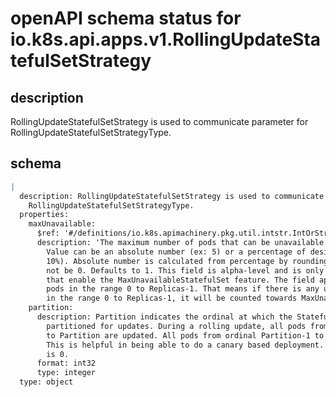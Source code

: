 # openAPI schema status for io.k8s.api.apps.v1.RollingUpdateStatefulSetStrategy

## description

RollingUpdateStatefulSetStrategy is used to communicate parameter for RollingUpdateStatefulSetStrategyType.

## schema

```yaml
|
  description: RollingUpdateStatefulSetStrategy is used to communicate parameter for
    RollingUpdateStatefulSetStrategyType.
  properties:
    maxUnavailable:
      $ref: '#/definitions/io.k8s.apimachinery.pkg.util.intstr.IntOrString'
      description: 'The maximum number of pods that can be unavailable during the update.
        Value can be an absolute number (ex: 5) or a percentage of desired pods (ex:
        10%). Absolute number is calculated from percentage by rounding up. This can
        not be 0. Defaults to 1. This field is alpha-level and is only honored by servers
        that enable the MaxUnavailableStatefulSet feature. The field applies to all
        pods in the range 0 to Replicas-1. That means if there is any unavailable pod
        in the range 0 to Replicas-1, it will be counted towards MaxUnavailable.'
    partition:
      description: Partition indicates the ordinal at which the StatefulSet should be
        partitioned for updates. During a rolling update, all pods from ordinal Replicas-1
        to Partition are updated. All pods from ordinal Partition-1 to 0 remain untouched.
        This is helpful in being able to do a canary based deployment. The default value
        is 0.
      format: int32
      type: integer
  type: object

```

